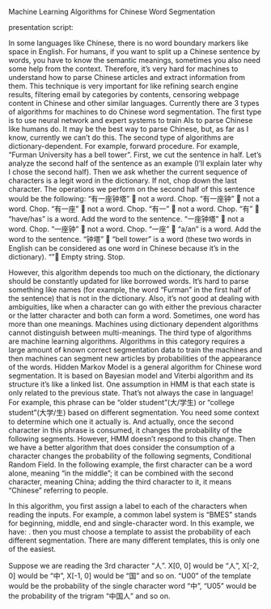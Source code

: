 Machine Learning Algorithms for Chinese Word Segmentation

presentation script:

In some languages like Chinese, there is no word boundary markers like space in English. For humans, if you want to split up a Chinese sentence by words, you have to know the semantic meanings, sometimes you also need some help from the context. Therefore, it’s very hard for machines to understand how to parse Chinese articles and extract information from them. This technique is very important for like refining search engine results, filtering email by categories by contents, censoring webpage content in Chinese and other similar languages.
Currently there are 3 types of algorithms for machines to do Chinese word segmentation. The first type is to use neural network and expert systems to train AIs to parse Chinese like humans do. It may be the best way to parse Chinese, but, as far as I know, currently we can’t do this. 
The second type of algorithms are dictionary-dependent. For example, forward procedure. For example, “Furman University has a bell tower”. First, we cut the sentence in half. Let’s analyze the second half of the sentence as an example (I’ll explain later why I chose the second half). Then we ask whether the current sequence of characters is a legit word in the dictionary. If not, chop down the last character. The operations we perform on the second half of this sentence would be the following:
“有一座钟塔”  not a word. Chop.
“有一座钟”  not a word. Chop.
“有一座”  not a word. Chop.
“有一”  not a word. Chop.
“有”  “have/has” is a word. Add the word to the sentence.
“一座钟塔”  not a word. Chop.
“一座钟”  not a word. Chop.
“一座”  “a/an” is a word. Add the word to the sentence.
“钟塔”  “bell tower” is a word (these two words in English can be considered as one word in Chinese because it’s in the dictionary).
“” Empty string. Stop.
 
However, this algorithm depends too much on the dictionary, the dictionary should be constantly updated for like borrowed words. It’s hard to parse something like names (for example, the word “Furman” in the first half of the sentence) that is not in the dictionary. Also, it’s not good at dealing with ambiguities, like when a character can go with either the previous character or the latter character and both can form a word. Sometimes, one word has more than one meanings. Machines using dictionary dependent algorithms cannot distinguish between multi-meanings.
The third type of algorithms are machine learning algorithms. Algorithms in this category requires a large amount of known correct segmentation data to train the machines and then machines can segment new articles by probabilities of the appearance of the words. Hidden Markov Model is a general algorithm for Chinese word segmentation. It is based on Bayesian model and Viterbi algorithm and its structure it’s like a linked list. One assumption in HMM is that each state is only related to the previous state. That’s not always the case in language! For example, this phrase can be “older student”(大/学生) or “college student”(大学/生) based on different segmentation. You need some context to determine which one it actually is. And actually, once the second character in this phrase is consumed, it changes the probability of the following segments. However, HMM doesn’t respond to this change.
Then we have a better algorithm that does consider the consumption of a character changes the probability of the following segments, Conditional Random Field. In the following example, the first character can be a word alone, meaning “in the middle”; it can be combined with the second character, meaning China; adding the third character to it, it means “Chinese” referring to people. 
 
In this algorithm, you first assign a label to each of the characters when reading the inputs. For example, a common label system is “BMES” stands for beginning, middle, end and single-character word. In this example, we have:
 .
 then you must choose a template to assist the probability of each different segmentation. There are many different templates, this is only one of the easiest. 
 
Suppose we are reading the 3rd character “人”. X[0, 0] would be “人”, X[-2, 0] would be “中”, X[-1, 0] would be “国” and so on. “U00” of the template would be the probability of the single character word “中”, “U05” would be the probability of the trigram “中国人” and so on. 
